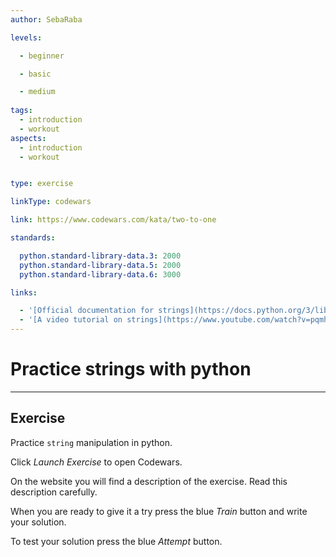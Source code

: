 ```yaml
---
author: SebaRaba

levels:

  - beginner

  - basic

  - medium
  
tags:
  - introduction
  - workout
aspects:
  - introduction
  - workout


type: exercise

linkType: codewars

link: https://www.codewars.com/kata/two-to-one

standards:

  python.standard-library-data.3: 2000
  python.standard-library-data.5: 2000
  python.standard-library-data.6: 3000

links:

  - '[Official documentation for strings](https://docs.python.org/3/library/string.html){website}'
  - '[A video tutorial on strings](https://www.youtube.com/watch?v=pqmhZcPpTys){video}'
---
```


# Practice strings with python

---
## Exercise

Practice `string` manipulation in python.

Click *Launch Exercise* to open Codewars.

On the website you will find a description of the exercise. Read this description carefully. 

When you are ready to give it a try press the blue *Train* button and write your solution. 

To test your solution press the blue *Attempt* button.
